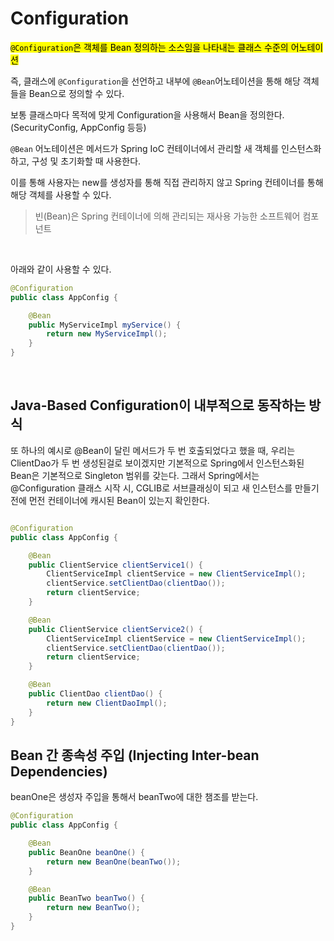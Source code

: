 # Configuration

<mark><code>@Configuration</code>은 객체를 Bean 정의하는 소스임을 나타내는 클래스 수준의 어노테이션</mark></br> 

즉, 클래스에 <code>@Configuration</code>을 선언하고 내부에 <code>@Bean</code>어노테이션을 통해 해당 객체들을 Bean으로 정의할 수 있다.

보통 클래스마다 목적에 맞게 Configuration을 사용해서 Bean을 정의한다. (SecurityConfig, AppConfig 등등)

<code>@Bean</code> 어노테이션은 메서드가 Spring IoC 컨테이너에서 관리할 새 객체를 인스턴스화하고, 구성 및 초기화할 때 사용한다.

이를 통해 사용자는 new를 생성자를 통해 직접 관리하지 않고 Spring 컨테이너를 통해 해당 객체를 사용할 수 있다. 

> 빈(Bean)은 Spring 컨테이너에 의해 관리되는 재사용 가능한 소프트웨어 컴포넌트

</br>

아래와 같이 사용할 수 있다.

```java
@Configuration
public class AppConfig {

	@Bean
	public MyServiceImpl myService() {
		return new MyServiceImpl();
	}
}

```

</br>


## Java-Based Configuration이 내부적으로 동작하는 방식

또 하나의 예시로 @Bean이 달린 메서드가 두 번 호출되었다고 했을 때, 우리는 ClientDao가 두 번 생성된걸로 보이겠지만 기본적으로 Spring에서 인스턴스화된 Bean은 기본적으로 Singleton 범위를 갖는다. 그래서 Spring에서는 @Configuration 클래스 시작 시, CGLIB로 서브클래싱이 되고 새 인스턴스를 만들기 전에 먼전 컨테이너에 캐시된 Bean이 있는지 확인한다.

```java

@Configuration
public class AppConfig {

	@Bean
	public ClientService clientService1() {
		ClientServiceImpl clientService = new ClientServiceImpl();
		clientService.setClientDao(clientDao());
		return clientService;
	}

	@Bean
	public ClientService clientService2() {
		ClientServiceImpl clientService = new ClientServiceImpl();
		clientService.setClientDao(clientDao());
		return clientService;
	}

	@Bean
	public ClientDao clientDao() {
		return new ClientDaoImpl();
	}
}

```


## Bean 간 종속성 주입 (Injecting Inter-bean Dependencies)

beanOne은 생성자 주입을 통해서 beanTwo에 대한 챔조를 받는다.

```java
@Configuration
public class AppConfig {

	@Bean
	public BeanOne beanOne() {
		return new BeanOne(beanTwo());
	}

	@Bean
	public BeanTwo beanTwo() {
		return new BeanTwo();
	}
}

```


</br>

